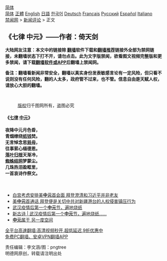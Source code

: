  <!-- 面包屑导航 --> <div class="breadcrumb"><!-- GTranslate: https://gtranslate.io/ -->  <div class="switcher notranslate">  <div class="selected">  <a href="#" onclick="return false;"> 简体</a>  </div>  <div class="option">  <a href="https://www.bannedbook.org" onclick="doGTranslate('zh-CN|zh-CN');jQuery('div.switcher div.selected a').html(jQuery(this).html());return false;" title="简体中文" class="nturl selected"> 简体</a>  <a href="https://www.bannedbook.org/zh-tw/" onclick="doGTranslate('zh-CN|zh-TW');jQuery('div.switcher div.selected a').html(jQuery(this).html());return false;" title="繁體中文" class="nturl"> 正體</a>  <a href="https://www.bannedbook.org/en/" onclick="doGTranslate('zh-CN|en');jQuery('div.switcher div.selected a').html(jQuery(this).html());return false;" title="English" class="nturl"> English</a>  <a href="https://www.bannedbook.org/ja/" onclick="doGTranslate('zh-CN|ja');jQuery('div.switcher div.selected a').html(jQuery(this).html());return false;" title="日本語" class="nturl"> 日語</a>  <a href="https://www.bannedbook.org/ko/" onclick="doGTranslate('zh-CN|ko');jQuery('div.switcher div.selected a').html(jQuery(this).html());return false;" title="한국어" class="nturl"> 한국어</a>  <a href="https://www.bannedbook.org/de/" onclick="doGTranslate('zh-CN|de');jQuery('div.switcher div.selected a').html(jQuery(this).html());return false;" title="Deutsch" class="nturl"> Deutsch</a>  <a href="https://www.bannedbook.org/fr/" onclick="doGTranslate('zh-CN|fr');jQuery('div.switcher div.selected a').html(jQuery(this).html());return false;" title="Français" class="nturl"> Français</a>  <a href="https://www.bannedbook.org/ru/" onclick="doGTranslate('zh-CN|ru');jQuery('div.switcher div.selected a').html(jQuery(this).html());return false;" title="Русский" class="nturl"> Русский</a>  <a href="https://www.bannedbook.org/es/" onclick="doGTranslate('zh-CN|es');jQuery('div.switcher div.selected a').html(jQuery(this).html());return false;" title="Español" class="nturl"> Español</a>  <a href="https://www.bannedbook.org/it/" onclick="doGTranslate('zh-CN|it');jQuery('div.switcher div.selected a').html(jQuery(this).html());return false;" title="Italiano" class="nturl"> Italiano</a>  </div>  </div>      <div class='breadcrumb-sub'><!-- Breadcrumb NavXT 6.3.0 --> <a href="https://www.bannedbook.org/" class="home">禁闻网</a> &gt; <a href="https://www.bannedbook.org/bnews/comments/" class="category">新闻评论</a> &gt; 正文</div></div><h2>《七律 中元》——作者：倚天剑</h2> <p class="notice"><b>大陆网友注意：本文中的链接除 <a href="https://github.com/bannedbook/fanqiang" >翻墙</a>软件下载和<a href="https://github.com/killgcd/justmysocks/blob/master/README.md">翻墙推荐</a>链接外全部为禁网链接，未翻墙状态下打不开，请勿点击。此为文字版禁闻，欲看图文视频完整版和更多禁闻，请下载<a href="https://github.com/bannedbook/fanqiang">翻墙软件或APP</a>后翻墙上禁闻网。</p><p>备注：翻墙看新闻非常安全，翻墙以真实身份发表敏感言论有一定风险，但只看不说则没有任何风险，翻的人太多，政府管不过来，也不管。信息自由是天赋人权，请放心大胆的翻墙。</b></p>  <div class="entry"> <br /> <figure><a href="https://i1.wp.com/upload-images-bucket-v64rleca837do.s3.eu-west-1.amazonaws.com/wp-content/uploads/2021/08/21105255/%E2%80%94Pngtree%E2%80%94moonlight-zhongyuan-enjoys-the-sky_4211197.jpg?fit=1920%2C1080&#038;ssl=1" data-caption="版权归千图网所有，盗图必究"></a><figcaption class="wp-caption-text"><a href="https://www.bannedbook.org/bnews/tag/%E7%89%88%E6%9D%83/" class="st_tag internal_tag" rel="tag" title="标签 版权 下的日志">版权</a>归千图网所有，盗图必究</figcaption></figure> <h4>《<a href="https://www.bannedbook.org/bnews/tag/%E4%B8%83%E5%BE%8B/" class="st_tag internal_tag" rel="tag" title="标签 七律 下的日志">七律</a> <a href="https://www.bannedbook.org/bnews/tag/%E4%B8%AD%E5%85%83/" class="st_tag internal_tag" rel="tag" title="标签 中元 下的日志">中元</a>》</h4> <h4>夜降中元月色昏，<br /> 青烟缭绕<a href="https://www.bannedbook.org/bnews/tag/%E7%BA%B8%E9%92%B1/" class="st_tag internal_tag" rel="tag" title="标签 纸钱 下的日志">纸钱</a>焚。<br /> 无言悼念思<a href="https://www.bannedbook.org/bnews/tag/%E6%85%88%E6%AF%8D/" class="st_tag internal_tag" rel="tag" title="标签 慈母 下的日志">慈母</a>，<br /> 往事萦心缅德恩。<br /> <a href="https://www.bannedbook.org/bnews/tag/%E8%90%BD%E5%8F%B6%E5%BD%92%E6%A0%B9/" class="st_tag internal_tag" rel="tag" title="标签 落叶归根 下的日志">落叶归根</a>天渐冷，<br /> <a href="https://www.bannedbook.org/bnews/tag/%E8%9C%98%E8%9B%9B/" class="st_tag internal_tag" rel="tag" title="标签 蜘蛛 下的日志">蜘蛛</a><a href="https://www.bannedbook.org/bnews/tag/%E7%BB%93%E7%BD%91/" class="st_tag internal_tag" rel="tag" title="标签 结网 下的日志">结网</a>梦蒙尘。<br /> 几珠热泪盈眶里，<br /> 一首哀诗作祭文。</h4> <p>&nbsp;</p> <ul class='op-related-articles' title='相关阅读'> <li><a href='https://www.bannedbook.org/bnews/headline/20210619/1570143.html' target='_blank'>白宫考虑安排美<b>中元</b>首会面 拜登澄清和习近平并非老友</a></li> <li><a href='https://www.bannedbook.org/bnews/cbnews/20210211/1485697.html' target='_blank'>美<b>中元</b>首通话 拜登便是关切中共对新疆港台的人权侵害镇压行为</a></li> <li><a href='https://www.bannedbook.org/bnews/ssgc/20200907/1392142.html' target='_blank'>武汉疫情后第一个<b>中元</b>节，遍地烧纸</a></li> <li><a href='https://www.bannedbook.org/bnews/baitai/20200906/1392033.html' target='_blank'>新古诗 &#124; 武汉疫情后第一个<b>中元</b>节，遍地烧纸&#8230;&#8230;</a></li> <li><a href='https://www.bannedbook.org/bnews/lifebaike/20200904/1390553.html' target='_blank'><b>中元</b>属于 另一度空间</a></li> </ul> <p class="texttj"> <a href="https://github.com/bannedbook/fanqiang/wiki/V2ray%E6%9C%BA%E5%9C%BA" target="_blank">全平台高速翻墙:高清视频秒开,超低延迟,9折优惠中</a><br/> <a href="https://github.com/bannedbook/fanqiang/wiki/%E7%A6%81%E9%97%BB%E7%BD%91%E5%AE%89%E5%8D%93%E7%BF%BB%E5%A2%99%E6%96%B0%E9%97%BBAPP" target="_blank">免费PC翻墙、安卓VPN翻墙APP</a></p> <p>责任编辑：李文涵/图：pngtree<br /> 明德网原创，转载请注明出处</p><a name='sharetosocial'></a>  <div style="margin-bottom:5px;padding-bottom:5px;clear:both"> <div id="archive-pix-1" class="banner-ads"> <!-- AuctionX Display platform tag START --> <div id="26318x728x90x621x_ADSLOT2" clicktrack="%%CLICK_URL_ESC%%"></div> <!-- AuctionX Display platform tag END --> </div> <div id="archive-pix-2" class="banner-ads"> <!-- AuctionX Display platform tag START --> <div id="26315x300x250x621x_ADSLOT2" clicktrack="%%CLICK_URL_ESC%%"></div> <!-- AuctionX Display platform tag END --> </div> </div>  <div id="archive-pix-1" class="banner-ads"> <!-- AuctionX Display platform tag START --> <div id="26318x728x90x621x_ADSLOT3" clicktrack="%%CLICK_URL_ESC%%"></div> <!-- AuctionX Display platform tag END --> </div> </div><!--END ENTRY--> 